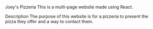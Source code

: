 Joey's Pizzeria 
This is a multi-page website made using React.

Description
The purpose of this website is for a pizzeria to present the pizza they offer and a way to contact them. 
